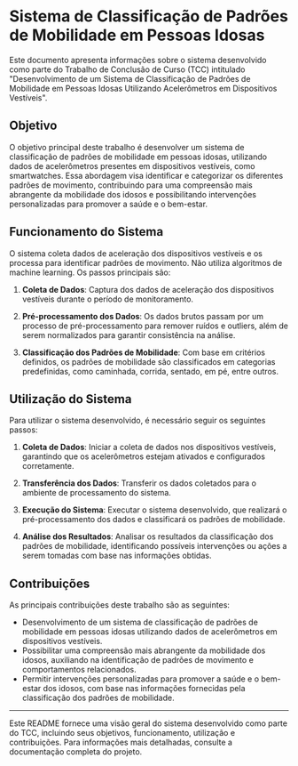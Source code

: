 # Sistema de Classificação de Padrões de Mobilidade em Pessoas Idosas

Este documento apresenta informações sobre o sistema desenvolvido como parte do Trabalho de Conclusão de Curso (TCC) intitulado "Desenvolvimento de um Sistema de Classificação de Padrões de Mobilidade em Pessoas Idosas Utilizando Acelerômetros em Dispositivos Vestíveis".

## Objetivo

O objetivo principal deste trabalho é desenvolver um sistema de classificação de padrões de mobilidade em pessoas idosas, utilizando dados de acelerômetros presentes em dispositivos vestíveis, como smartwatches. Essa abordagem visa identificar e categorizar os diferentes padrões de movimento, contribuindo para uma compreensão mais abrangente da mobilidade dos idosos e possibilitando intervenções personalizadas para promover a saúde e o bem-estar.

## Funcionamento do Sistema

O sistema coleta dados de aceleração dos dispositivos vestíveis e os processa para identificar padrões de movimento. Não utiliza algoritmos de machine learning. Os passos principais são:

1. **Coleta de Dados**: Captura dos dados de aceleração dos dispositivos vestíveis durante o período de monitoramento.

2. **Pré-processamento dos Dados**: Os dados brutos passam por um processo de pré-processamento para remover ruídos e outliers, além de serem normalizados para garantir consistência na análise.

3. **Classificação dos Padrões de Mobilidade**: Com base em critérios definidos, os padrões de mobilidade são classificados em categorias predefinidas, como caminhada, corrida, sentado, em pé, entre outros.

## Utilização do Sistema

Para utilizar o sistema desenvolvido, é necessário seguir os seguintes passos:

1. **Coleta de Dados**: Iniciar a coleta de dados nos dispositivos vestíveis, garantindo que os acelerômetros estejam ativados e configurados corretamente.

2. **Transferência dos Dados**: Transferir os dados coletados para o ambiente de processamento do sistema.

3. **Execução do Sistema**: Executar o sistema desenvolvido, que realizará o pré-processamento dos dados e classificará os padrões de mobilidade.

4. **Análise dos Resultados**: Analisar os resultados da classificação dos padrões de mobilidade, identificando possíveis intervenções ou ações a serem tomadas com base nas informações obtidas.

## Contribuições

As principais contribuições deste trabalho são as seguintes:

- Desenvolvimento de um sistema de classificação de padrões de mobilidade em pessoas idosas utilizando dados de acelerômetros em dispositivos vestíveis.
- Possibilitar uma compreensão mais abrangente da mobilidade dos idosos, auxiliando na identificação de padrões de movimento e comportamentos relacionados.
- Permitir intervenções personalizadas para promover a saúde e o bem-estar dos idosos, com base nas informações fornecidas pela classificação dos padrões de mobilidade.

---

Este README fornece uma visão geral do sistema desenvolvido como parte do TCC, incluindo seus objetivos, funcionamento, utilização e contribuições. Para informações mais detalhadas, consulte a documentação completa do projeto.
